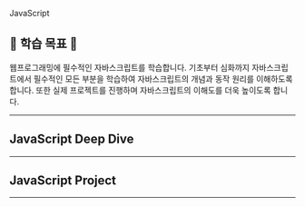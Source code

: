 JavaScript 

## 🎯 학습 목표 🎯
웹프로그래밍에 필수적인 자바스크립트를 학습합니다. 기초부터 심화까지 자바스크립트에서 필수적인 모든 부분을 학습하여 자바스크립트의 개념과 동작 원리를 이해하도록 합니다. 또한 실제 프로젝트를 진행하며 자바스크립트의 이해도를 더욱 높이도록 합니다.

- - -
## JavaScript Deep Dive
 


- - -
## JavaScript Project



- - -
